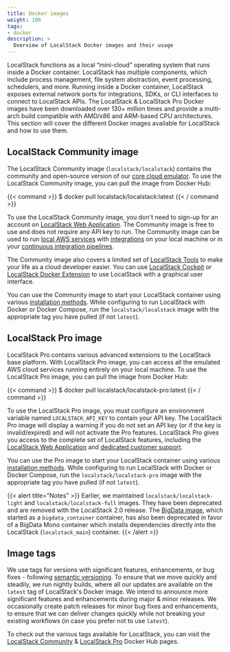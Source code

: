 ```yaml
---
title: Docker images
weight: 100
tags:
- docker
description: >
  Overview of LocalStack Docker images and their usage
---
```


LocalStack functions as a local “mini-cloud” operating system that runs inside a Docker container. LocalStack has multiple components, which include process management, file system abstraction, event processing, schedulers, and more. Running inside a Docker container, LocalStack exposes external network ports for integrations, SDKs, or CLI interfaces to connect to LocalStack APIs. The LocalStack & LocalStack Pro Docker images have been downloaded over 130+ million times and provide a multi-arch build compatible with AMD/x86 and ARM-based CPU architectures. This section will cover the different Docker images available for LocalStack and how to use them.

## LocalStack Community image

The LocalStack Community image (`localstack/localstack`) contains the community and open-source version of our [core cloud emulator](https://github.com/localstack/localstack). To use the LocalStack Community image, you can pull the image from Docker Hub:

{{< command >}}
$ docker pull localstack/localstack:latest
{{< / command >}}

To use the LocalStack Community image, you don't need to sign-up for an account on [LocalStack Web Application](https://app.localstack.cloud). The Community image is free to use and does not require any API key to run. The Community image can be used to run [local AWS services](https://docs.localstack.cloud/user-guide/aws/) with [integrations](https://docs.localstack.cloud/user-guide/integrations/) on your local machine or in your [continuous integration pipelines](https://docs.localstack.cloud/user-guide/ci/). 

The Community image also covers a limited set of [LocalStack Tools](https://docs.localstack.cloud/user-guide/tools/) to make your life as a cloud developer easier. You can use [LocalStack Cockpit](https://localstack.cloud/products/cockpit/) or [LocalStack Docker Extension](https://docs.localstack.cloud/user-guide/tools/localstack-docker-extension/) to use LocalStack with a graphical user interface.

You can use the Community image to start your LocalStack container using various [installation methods](https://docs.localstack.cloud/getting-started/installation/). While configuring to run LocalStack with Docker or Docker Compose, run the `localstack/localstack` image with the appropriate tag you have pulled (if not `latest`).

## LocalStack Pro image

LocalStack Pro contains various advanced extensions to the LocalStack base platform. With LocalStack Pro image, you can access all the emulated AWS cloud services running entirely on your local machine. To use the LocalStack Pro image, you can pull the image from Docker Hub:

{{< command >}}
$ docker pull localstack/localstack-pro:latest
{{< / command >}}

To use the LocalStack Pro image, you must configure an environment variable named `LOCALSTACK_API_KEY` to contain your API key. The LocalStack Pro image will display a warning if you do not set an API key (or if the key is invalid/expired) and will not activate the Pro features. LocalStack Pro gives you access to the complete set of LocalStack features, including the [LocalStack Web Application](https://app.localstack.cloud) and [dedicated customer support](https://docs.localstack.cloud/getting-started/help-and-support/#pro-support). 

You can use the Pro image to start your LocalStack container using various [installation methods](https://docs.localstack.cloud/getting-started/installation/). While configuring to run LocalStack with Docker or Docker Compose, run the `localstack/localstack-pro` image with the appropriate tag you have pulled (if not `latest`).

{{< alert title="Notes" >}}
Earlier, we maintained `localstack/localstack-light` and `localstack/localstack-full` images. They have been deprecated and are removed with the LocalStack 2.0 release. The [BigData image](https://hub.docker.com/r/localstack/bigdata/tags), which started as a `bigdata_container` container, has also been deprecated in favor of a BigData Mono container which installs dependencies directly into the LocalStack (`localstack_main`) container.
{{< /alert >}}

## Image tags

We use tags for versions with significant features, enhancements, or bug fixes - following [semantic versioning](https://semver.org). To ensure that we move quickly and steadily, we run nightly builds, where all our updates are available on the `latest` tag of LocalStack's Docker image. We intend to announce more significant features and enhancements during major & minor releases. We occasionally create patch releases for minor bug fixes and enhancements, to ensure that we can deliver changes quickly while not breaking your existing workflows (in case you prefer not to use `latest`).

To check out the various tags available for LocalStack, you can visit the [LocalStack Community](https://hub.docker.com/r/localstack/localstack/tags?page=1&ordering=last_updated) & [LocalStack Pro](https://hub.docker.com/r/localstack/localstack-pro/tags?page=1&ordering=last_updated) Docker Hub pages.
